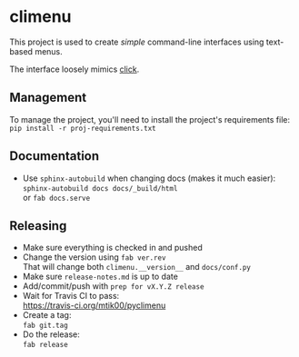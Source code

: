 # climenu

This project is used to create *simple* command-line interfaces using text-based menus.

The interface loosely mimics [click](http://click.pocoo.org).

## Management

To manage the project, you'll need to install the project's requirements file:  
`pip install -r proj-requirements.txt`

## Documentation
*   Use `sphinx-autobuild` when changing docs (makes it much easier):  
    `sphinx-autobuild docs docs/_build/html`  
    or `fab docs.serve`

## Releasing
*   Make sure everything is checked in and pushed
*   Change the version using `fab ver.rev`  
    That will change both `climenu.__version__` and `docs/conf.py`
*   Make sure `release-notes.md` is up to date
*   Add/commit/push with `prep for vX.Y.Z release`
*   Wait for Travis CI to pass:  
    https://travis-ci.org/mtik00/pyclimenu
*   Create a tag:  
    `fab git.tag`
*   Do the release:  
    `fab release`